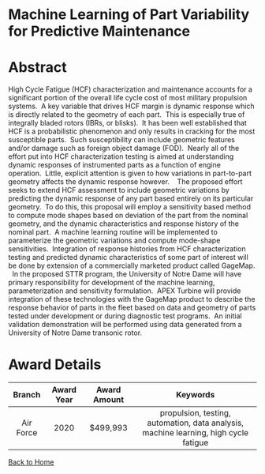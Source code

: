 
Machine Learning of Part Variability for Predictive Maintenance
===============================================================

# Abstract


High Cycle Fatigue (HCF) characterization and maintenance accounts for a significant portion of the overall life cycle cost of most military propulsion systems.  A key variable that drives HCF margin is dynamic response which is directly related to the geometry of each part.  This is especially true of integrally bladed rotors (IBRs, or blisks).  It has been well established that HCF is a probabilistic phenomenon and only results in cracking for the most susceptible parts.  Such susceptibility can include geometric features and/or damage such as foreign object damage (FOD).  Nearly all of the effort put into HCF characterization testing is aimed at understanding dynamic responses of instrumented parts as a function of engine operation.  Little, explicit attention is given to how variations in part-to-part geometry affects the dynamic response however.    The proposed effort seeks to extend HCF assessment to include geometric variations by predicting the dynamic response of any part based entirely on its particular geometry.  To do this, this proposal will employ a sensitivity based method to compute mode shapes based on deviation of the part from the nominal geometry, and the dynamic characteristics and response history of the nominal part.  A machine learning routine will be implemented to parameterize the geometric variations and compute mode-shape sensitivities.  Integration of response histories from HCF characterization testing and predicted dynamic characteristics of some part of interest will be done by extension of a commercially marketed product called GageMap.   In the proposed STTR program, the University of Notre Dame will have primary responsibility for development of the machine learning, parameterization and sensitivity formulation.  APEX Turbine will provide integration of these technologies with the GageMap product to describe the response behavior of parts in the fleet based on data and geometry of parts tested under development or during diagnostic test programs.  An initial validation demonstration will be performed using data generated from a University of Notre Dame transonic rotor.  

# Award Details

|Branch|Award Year|Award Amount|Keywords|
| :---: | :---: | :---: | :---: |
|Air Force|2020|$499,993|propulsion, testing, automation, data analysis, machine learning, high cycle fatigue|
  
  


[Back to Home](https://github.com/chrischow/dod_sbir_awards/DJ/#1766)